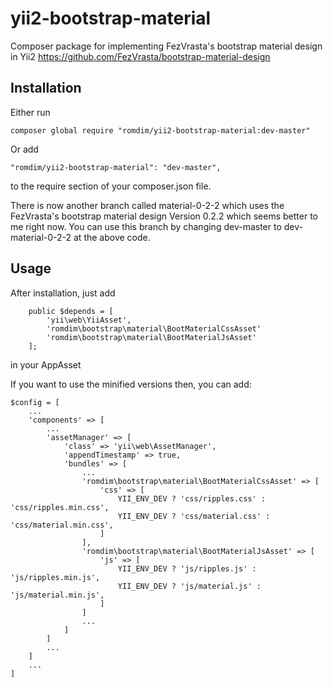 # yii2-bootstrap-material
Composer package for implementing FezVrasta's bootstrap material design in Yii2
https://github.com/FezVrasta/bootstrap-material-design

## Installation

Either run
```
composer global require "romdim/yii2-bootstrap-material:dev-master"
```

Or add

```
"romdim/yii2-bootstrap-material": "dev-master",
```

to the require section of your composer.json file.

There is now another branch called material-0-2-2 which uses the FezVrasta's bootstrap material design Version 0.2.2 which seems better to me right now.
You can use this branch by changing dev-master to dev-material-0-2-2 at the above code. 

## Usage

After installation, just add

```
    public $depends = [
        'yii\web\YiiAsset',
		'romdim\bootstrap\material\BootMaterialCssAsset'
		'romdim\bootstrap\material\BootMaterialJsAsset'
    ];
```

in your AppAsset

If you want to use the minified versions then, you can add:

```
$config = [
    ...
    'components' => [
        ...
        'assetManager' => [
            'class' => 'yii\web\AssetManager',
            'appendTimestamp' => true,
            'bundles' => [
                ...
                'romdim\bootstrap\material\BootMaterialCssAsset' => [
                    'css' => [
                        YII_ENV_DEV ? 'css/ripples.css' : 'css/ripples.min.css',
                        YII_ENV_DEV ? 'css/material.css' : 'css/material.min.css',
                    ]
                ],
                'romdim\bootstrap\material\BootMaterialJsAsset' => [
                    'js' => [
                        YII_ENV_DEV ? 'js/ripples.js' : 'js/ripples.min.js',
                        YII_ENV_DEV ? 'js/material.js' : 'js/material.min.js',
                    ]
                ]
                ...
            ]
        ]
        ...
    ]
    ...
]
```
